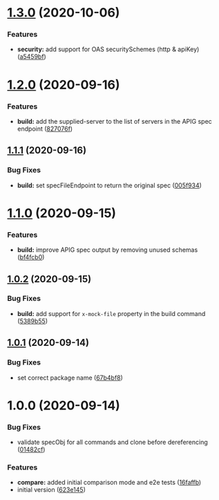 # [1.3.0](https://github.com/digio/oaat/compare/v1.2.0...v1.3.0) (2020-10-06)


### Features

* **security:** add support for OAS securitySchemes (http & apiKey) ([a5459bf](https://github.com/digio/oaat/commit/a5459bf02eaccf1d1789b522c3fa1deac3457248))

# [1.2.0](https://github.com/digio/oaat/compare/v1.1.1...v1.2.0) (2020-09-16)


### Features

* **build:** add the supplied-server to the list of servers in the APIG spec endpoint ([827076f](https://github.com/digio/oaat/commit/827076fa26c36bbcadda0cd6a21cf677b11e9186))

## [1.1.1](https://github.com/digio/oaat/compare/v1.1.0...v1.1.1) (2020-09-16)


### Bug Fixes

* **build:** set specFileEndpoint to return the original spec ([005f934](https://github.com/digio/oaat/commit/005f934635bbeea105cb8e295e905e0247c0c59e))

# [1.1.0](https://github.com/digio/oaat/compare/v1.0.2...v1.1.0) (2020-09-15)


### Features

* **build:** improve APIG spec output by removing unused schemas ([bf4fcb0](https://github.com/digio/oaat/commit/bf4fcb0bf4bcf9ed08242e919e42beb456d49bad))

## [1.0.2](https://github.com/digio/oaat/compare/v1.0.1...v1.0.2) (2020-09-15)


### Bug Fixes

* **build:** add support for `x-mock-file` property in the build command ([5389b55](https://github.com/digio/oaat/commit/5389b55ab1d77233cee4decb859520e297a807ea))

## [1.0.1](https://github.com/digio/oaat/compare/v1.0.0...v1.0.1) (2020-09-14)


### Bug Fixes

* set correct package name ([67b4bf8](https://github.com/digio/oaat/commit/67b4bf886f60aad780cb825cf3d1fc43ddd354ae))

# 1.0.0 (2020-09-14)


### Bug Fixes

* validate specObj for all commands and clone before dereferencing ([01482cf](https://github.com/digio/oaat/commit/01482cf6e68523aa26c3ab4ca2fa7801089a5b8f))


### Features

* **compare:** added initial comparison mode and e2e tests ([16faffb](https://github.com/digio/oaat/commit/16faffb4cbf176be5127fe832c6089ebb83d2345))
* initial version ([623e145](https://github.com/digio/oaat/commit/623e145c88f35a620e7105c18a1b3195703780b8))
